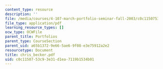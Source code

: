 ```yaml
---
content_type: resource
description: ''
file: /media/courses/4-107-march-portfolio-seminar-fall-2003/c0c1150753c93e31d1ea7119b1534b01_chris_becker.pdf
file_type: application/pdf
learning_resource_types: []
ocw_type: OCWFile
parent_title: Portfolios
parent_type: CourseSection
parent_uid: a65b1372-9e66-5ae6-9f08-e3e75912a2e2
resourcetype: Document
title: chris_becker.pdf
uid: c0c11507-53c9-3e31-d1ea-7119b1534b01
---
```

